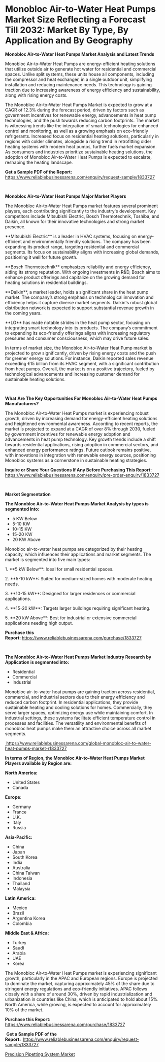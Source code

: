 <p><h1>Monobloc Air-to-Water Heat Pumps Market Size Reflecting a Forecast Till 2032: Market By Type, By Application and By Geography</h1></p><p><strong>Monobloc Air-to-Water Heat Pumps Market Analysis and Latest Trends</strong></p>
<p><p>Monobloc Air-to-Water Heat Pumps are energy-efficient heating solutions that utilize outside air to generate hot water for residential and commercial spaces. Unlike split systems, these units house all components, including the compressor and heat exchanger, in a single outdoor unit, simplifying installation and reducing maintenance needs. This technology is gaining traction due to increasing awareness of energy efficiency and sustainability, along with rising energy costs.</p><p>The Monobloc Air-to-Water Heat Pumps Market is expected to grow at a CAGR of 12.3% during the forecast period, driven by factors such as government incentives for renewable energy, advancements in heat pump technologies, and the push towards reducing carbon footprints. The market is witnessing trends like the integration of smart technologies for enhanced control and monitoring, as well as a growing emphasis on eco-friendly refrigerants. Increased focus on residential heating solutions, particularly in regions with colder climates, alongside a rising trend in retrofitting older heating systems with modern heat pumps, further fuels market expansion. As consumers and industries prioritize sustainable heating solutions, the adoption of Monobloc Air-to-Water Heat Pumps is expected to escalate, reshaping the heating landscape.</p></p>
<p><strong>Get a Sample PDF of the Report:&nbsp;</strong> <a href="https://www.reliablebusinessarena.com/enquiry/request-sample/1833727?utm_campaign=2514&utm_medium=2&utm_source=Github&utm_content=ia&utm_term=30032025&utm_id=monobloc-air-to-water-heat-pumps">https://www.reliablebusinessarena.com/enquiry/request-sample/1833727</a></p>
<p>&nbsp;</p>
<p><strong>Monobloc Air-to-Water Heat Pumps Major Market Players</strong></p>
<p><p>The Monobloc Air-to-Water Heat Pumps market features several prominent players, each contributing significantly to the industry's development. Key competitors include Mitsubishi Electric, Bosch Thermotechnik, Toshiba, and Daikin, all known for their innovative technologies and strong market presence.</p><p>**Mitsubishi Electric** is a leader in HVAC systems, focusing on energy-efficient and environmentally friendly solutions. The company has been expanding its product range, targeting residential and commercial segments. Its focus on sustainability aligns with increasing global demands, positioning it well for future growth.</p><p>**Bosch Thermotechnik** emphasizes reliability and energy efficiency, aiding its strong reputation. With ongoing investments in R&D, Bosch aims to enhance product offerings and capitalize on the growing demand for heating solutions in residential buildings.</p><p>**Daikin**, a market leader, holds a significant share in the heat pump market. The company’s strong emphasis on technological innovation and efficiency helps it capture diverse market segments. Daikin's robust global distribution network is expected to support substantial revenue growth in the coming years.</p><p>**LG** has made notable strides in the heat pump sector, focusing on integrating smart technology into its products. The company’s commitment to expanding its eco-friendly offerings aligns with increasing regulatory pressures and consumer consciousness, which may drive future sales.</p><p>In terms of market size, the Monobloc Air-to-Water Heat Pump market is projected to grow significantly, driven by rising energy costs and the push for greener energy solutions. For instance, Daikin reported sales revenue exceeding €15 billion from its HVAC segment, with a significant contribution from heat pumps. Overall, the market is on a positive trajectory, fueled by technological advancements and increasing customer demand for sustainable heating solutions.</p></p>
<p>&nbsp;</p>
<p><strong>What Are The Key Opportunities For Monobloc Air-to-Water Heat Pumps Manufacturers?</strong></p>
<p><p>The Monobloc Air-to-Water Heat Pumps market is experiencing robust growth, driven by increasing demand for energy-efficient heating solutions and heightened environmental awareness. According to recent reports, the market is projected to expand at a CAGR of over 8% through 2030, fueled by government incentives for renewable energy adoption and advancements in heat pump technology. Key growth trends include a shift towards residential applications, rising adoption in commercial sectors, and enhanced energy performance ratings. Future outlook remains positive, with innovations in integration with renewable energy sources, positioning Monobloc systems as a cornerstone in sustainable heating strategies.</p></p>
<p><strong>Inquire or Share Your Questions If Any Before Purchasing This Report:</strong> <a href="https://www.reliablebusinessarena.com/enquiry/pre-order-enquiry/1833727?utm_campaign=2514&utm_medium=2&utm_source=Github&utm_content=ia&utm_term=30032025&utm_id=monobloc-air-to-water-heat-pumps">https://www.reliablebusinessarena.com/enquiry/pre-order-enquiry/1833727</a></p>
<p>&nbsp;</p>
<p><strong>Market Segmentation</strong></p>
<p><strong>The Monobloc Air-to-Water Heat Pumps Market Analysis by types is segmented into:</strong></p>
<p><ul><li>5 KW Below</li><li>5-10 KW</li><li>10-15 KW</li><li>15-20 KW</li><li>20 KW Above</li></ul></p>
<p><p>Monobloc air-to-water heat pumps are categorized by their heating capacity, which influences their applications and market segments. The market is segmented into five main types: </p><p>1. **5 kW Below**: Ideal for small residential spaces.</p><p>2. **5-10 kW**: Suited for medium-sized homes with moderate heating needs.</p><p>3. **10-15 kW**: Designed for larger residences or commercial applications.</p><p>4. **15-20 kW**: Targets larger buildings requiring significant heating.</p><p>5. **20 kW Above**: Best for industrial or extensive commercial applications needing high output.</p></p>
<p><strong>Purchase this Report:&nbsp;</strong><a href="https://www.reliablebusinessarena.com/purchase/1833727?utm_campaign=2514&utm_medium=2&utm_source=Github&utm_content=ia&utm_term=30032025&utm_id=monobloc-air-to-water-heat-pumps">https://www.reliablebusinessarena.com/purchase/1833727</a></p>
<p>&nbsp;</p>
<p><strong>The Monobloc Air-to-Water Heat Pumps Market Industry Research by Application is segmented into:</strong></p>
<p><ul><li>Residential</li><li>Commercial</li><li>Industrial</li></ul></p>
<p><p>Monobloc air-to-water heat pumps are gaining traction across residential, commercial, and industrial sectors due to their energy efficiency and reduced carbon footprint. In residential applications, they provide sustainable heating and cooling solutions for homes. Commercially, they serve larger spaces, optimizing energy use while maintaining comfort. In industrial settings, these systems facilitate efficient temperature control in processes and facilities. The versatility and environmental benefits of monobloc heat pumps make them an attractive choice across all market segments.</p></p>
<p><a href="https://www.reliablebusinessarena.com/global-monobloc-air-to-water-heat-pumps-market-r1833727?utm_campaign=2514&utm_medium=2&utm_source=Github&utm_content=ia&utm_term=30032025&utm_id=monobloc-air-to-water-heat-pumps">&nbsp;https://www.reliablebusinessarena.com/global-monobloc-air-to-water-heat-pumps-market-r1833727</a></p>
<p><strong>In terms of Region, the Monobloc Air-to-Water Heat Pumps Market Players available by Region are:</strong></p>
<p>
    <p> <strong> North America: </strong>
        <ul>
            <li>United States</li>
            <li>Canada</li>
        </ul>
        </p> 
    <p> <strong> Europe: </strong>
        <ul>
            <li>Germany</li>
            <li>France</li>
            <li>U.K.</li>
            <li>Italy</li>
            <li>Russia</li>
        </ul>
        </p> 
    <p> <strong> Asia-Pacific: </strong>
        <ul>
            <li>China</li>
            <li>Japan</li>
            <li>South Korea</li>
            <li>India</li>
            <li>Australia</li>
            <li>China Taiwan</li>
            <li>Indonesia</li>
            <li>Thailand</li>
            <li>Malaysia</li>
        </ul>
        </p> 
    <p> <strong> Latin America: </strong>
        <ul>
            <li>Mexico</li>
            <li>Brazil</li>
            <li>Argentina Korea</li>
            <li>Colombia</li>
        </ul>
        </p> 
    <p> <strong> Middle East & Africa: </strong>
        <ul>
            <li>Turkey</li>
            <li>Saudi</li>
            <li>Arabia</li>
            <li>UAE</li>
            <li>Korea</li>
        </ul>
    </p>
    </p>
<p><p>The Monobloc Air-to-Water Heat Pumps market is experiencing significant growth, particularly in the APAC and European regions. Europe is projected to dominate the market, capturing approximately 45% of the share due to stringent energy regulations and eco-friendly initiatives. APAC follows closely with a share of around 30%, driven by rapid industrialization and urbanization in countries like China, which is anticipated to hold about 15%. North America, while growing, is expected to account for approximately 10% of the market.</p></p>
<p><strong>Purchase this Report: </strong><a href="https://www.reliablebusinessarena.com/purchase/1833727?utm_campaign=2514&utm_medium=2&utm_source=Github&utm_content=ia&utm_term=30032025&utm_id=monobloc-air-to-water-heat-pumps">https://www.reliablebusinessarena.com/purchase/1833727</a></p>
<p>&nbsp;<strong>Get a Sample PDF of the Report:&nbsp;&nbsp;</strong><a href="https://www.reliablebusinessarena.com/enquiry/request-sample/1833727?utm_campaign=2514&utm_medium=2&utm_source=Github&utm_content=ia&utm_term=30032025&utm_id=monobloc-air-to-water-heat-pumps">https://www.reliablebusinessarena.com/enquiry/request-sample/1833727</a></p>
<p><strong></strong></p>
<p><p><a href="https://github.com/manesros8/Market-Research-Report-List-1/blob/main/precision-pipetting-system-market.md?utm_campaign=2514&utm_medium=2&utm_source=Github&utm_content=ia&utm_term=30032025&utm_id=monobloc-air-to-water-heat-pumps">Precision Pipetting System Market</a></p></p>